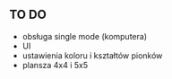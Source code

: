 ## TO DO
- obsługa single mode (komputera)
- UI
- ustawienia koloru i kształtów pionków
- plansza 4x4 i 5x5
